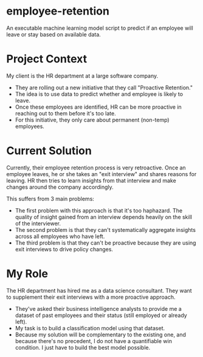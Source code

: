 # employee-retention
An executable machine learning model script to predict if an employee will leave or stay based on available data.

# Project Context
My client is the HR department at a large software company.

* They are rolling out a new initiative that they call "Proactive Retention."
* The idea is to use data to predict whether and employee is likely to leave.
* Once these employees are identified, HR can be more proactive in reaching out to them before it's too late.
* For this initiative, they only care about permanent (non-temp) employees.

# Current Solution
Currently, their employee retention process is very retroactive. Once an employee leaves, he or she takes an "exit interview" and shares reasons for leaving. HR then tries to learn insights from that interview and make changes around the company accordingly.

This suffers from 3 main problems:

* The first problem with this approach is that it's too haphazard. The quality of insight gained from an interview depends heavily on the skill of the interviewer.
* The second problem is that they can't systematically aggregate insights across all employees who have left.
* The third problem is that they can't be proactive because they are using exit interviews to drive policy changes.

# My Role
The HR department has hired me as a data science consultant. They want to supplement their exit interviews with a more proactive approach.

* They've asked their business intelligence analysts to provide me a dataset of past employees and their status (still employed or already left).
* My task is to build a classification model using that dataset.
* Because my solution will be complementary to the existing one, and because there's no precedent, I do not have a quantifiable win condition. I just have to build the best model possible.
